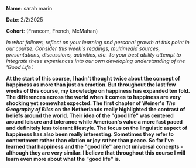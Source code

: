 **Name**: sarah marin

**Date**: 2/2/2025

**Cohort**: (Francom, French, McMahan)

*In what follows, reflect on your learning and personal growth at this
point in our course. Consider this week's readings, multimedia sources,
presentations, discussions, activities, etc. To your best ability
attempt to integrate these experiences into our own developing
understanding of the 'Good Life'.*

**At the start of this course, I hadn't thought twice about the concept
of happiness as more than just an emotion. But throughout the last few
weeks of this course, my knowledge on happiness has expanded ten fold.
The differences across the world when it comes to happiness are very
shocking yet somewhat expected. The first chapter of Weiner's *The
Geography of Bliss* on the Netherlands really highlighted the contrast
of beliefs around the world. Their idea of the "good life" was centered
around leisure and tolerance while American's value a more fast paced
and definitely less tolerant lifestyle. The focus on the linguistic
aspect of happiness has also been really interesting. Sometimes they
refer to contentment rather than elation or joy rather than peace. So
far I've learned that happiness and the "good life" are not universal
concepts - although they are very similar. I believe that throughout
this course I will learn even more about what the "good life" is.**
